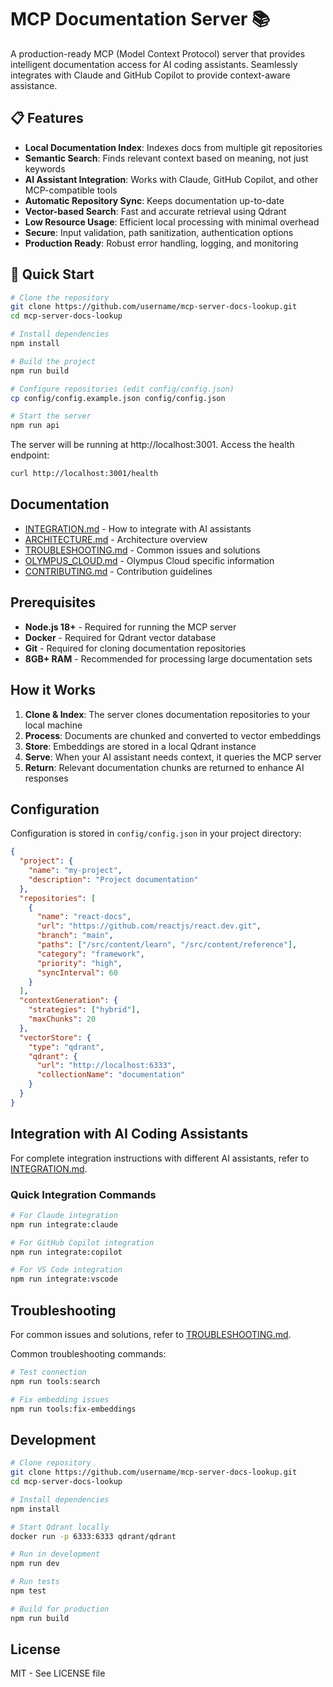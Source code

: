 # MCP Documentation Server 📚

A production-ready MCP (Model Context Protocol) server that provides intelligent documentation access for AI coding assistants. Seamlessly integrates with Claude and GitHub Copilot to provide context-aware assistance.

## 📋 Features

- **Local Documentation Index**: Indexes docs from multiple git repositories
- **Semantic Search**: Finds relevant context based on meaning, not just keywords
- **AI Assistant Integration**: Works with Claude, GitHub Copilot, and other MCP-compatible tools
- **Automatic Repository Sync**: Keeps documentation up-to-date
- **Vector-based Search**: Fast and accurate retrieval using Qdrant
- **Low Resource Usage**: Efficient local processing with minimal overhead
- **Secure**: Input validation, path sanitization, authentication options
- **Production Ready**: Robust error handling, logging, and monitoring

## 🚀 Quick Start

```bash
# Clone the repository
git clone https://github.com/username/mcp-server-docs-lookup.git
cd mcp-server-docs-lookup

# Install dependencies
npm install

# Build the project
npm run build

# Configure repositories (edit config/config.json)
cp config/config.example.json config/config.json

# Start the server
npm run api
```

The server will be running at http://localhost:3001. Access the health endpoint:

```bash
curl http://localhost:3001/health
```

## Documentation

- [INTEGRATION.md](./INTEGRATION.md) - How to integrate with AI assistants
- [ARCHITECTURE.md](./ARCHITECTURE.md) - Architecture overview
- [TROUBLESHOOTING.md](./TROUBLESHOOTING.md) - Common issues and solutions 
- [OLYMPUS_CLOUD.md](./OLYMPUS_CLOUD.md) - Olympus Cloud specific information
- [CONTRIBUTING.md](./CONTRIBUTING.md) - Contribution guidelines

## Prerequisites

- **Node.js 18+** - Required for running the MCP server
- **Docker** - Required for Qdrant vector database
- **Git** - Required for cloning documentation repositories
- **8GB+ RAM** - Recommended for processing large documentation sets

## How it Works

1. **Clone & Index**: The server clones documentation repositories to your local machine
2. **Process**: Documents are chunked and converted to vector embeddings
3. **Store**: Embeddings are stored in a local Qdrant instance
4. **Serve**: When your AI assistant needs context, it queries the MCP server
5. **Return**: Relevant documentation chunks are returned to enhance AI responses

## Configuration

Configuration is stored in `config/config.json` in your project directory:

```json
{
  "project": {
    "name": "my-project",
    "description": "Project documentation"
  },
  "repositories": [
    {
      "name": "react-docs",
      "url": "https://github.com/reactjs/react.dev.git",
      "branch": "main",
      "paths": ["/src/content/learn", "/src/content/reference"],
      "category": "framework",
      "priority": "high",
      "syncInterval": 60
    }
  ],
  "contextGeneration": {
    "strategies": ["hybrid"],
    "maxChunks": 20
  },
  "vectorStore": {
    "type": "qdrant",
    "qdrant": {
      "url": "http://localhost:6333",
      "collectionName": "documentation"
    }
  }
}
```

## Integration with AI Coding Assistants

For complete integration instructions with different AI assistants, refer to [INTEGRATION.md](./INTEGRATION.md).

### Quick Integration Commands

```bash
# For Claude integration
npm run integrate:claude

# For GitHub Copilot integration
npm run integrate:copilot

# For VS Code integration
npm run integrate:vscode
```

## Troubleshooting

For common issues and solutions, refer to [TROUBLESHOOTING.md](./TROUBLESHOOTING.md).

Common troubleshooting commands:

```bash
# Test connection
npm run tools:search

# Fix embedding issues
npm run tools:fix-embeddings
```

## Development

```bash
# Clone repository
git clone https://github.com/username/mcp-server-docs-lookup.git
cd mcp-server-docs-lookup

# Install dependencies
npm install

# Start Qdrant locally
docker run -p 6333:6333 qdrant/qdrant

# Run in development
npm run dev

# Run tests
npm test

# Build for production
npm run build
```

## License

MIT - See LICENSE file
